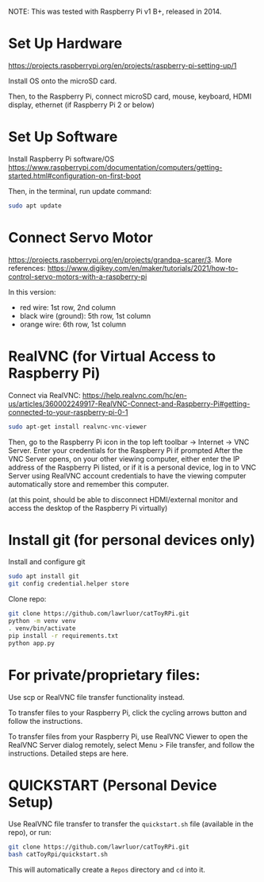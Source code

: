 NOTE: This was tested with Raspberry Pi v1 B+, released in 2014.

# Set Up Hardware
https://projects.raspberrypi.org/en/projects/raspberry-pi-setting-up/1

Install OS onto the microSD card.

Then, to the Raspberry Pi, connect microSD card, mouse, keyboard, HDMI display, ethernet (if Raspberry Pi 2 or below)

# Set Up Software

Install Raspberry Pi software/OS https://www.raspberrypi.com/documentation/computers/getting-started.html#configuration-on-first-boot

Then, in the terminal, run update command:
```sh
sudo apt update
```

# Connect Servo Motor
https://projects.raspberrypi.org/en/projects/grandpa-scarer/3. More references: https://www.digikey.com/en/maker/tutorials/2021/how-to-control-servo-motors-with-a-raspberry-pi

In this version:
- red wire: 1st row, 2nd column
- black wire (ground): 5th row, 1st column
- orange wire: 6th row, 1st column

# RealVNC (for Virtual Access to Raspberry Pi)
Connect via RealVNC: https://help.realvnc.com/hc/en-us/articles/360002249917-RealVNC-Connect-and-Raspberry-Pi#getting-connected-to-your-raspberry-pi-0-1

```sh
sudo apt-get install realvnc-vnc-viewer
```

Then, go to the Raspberry Pi icon in the top left toolbar -> Internet -> VNC Server.
Enter your credentials for the Raspberry Pi if prompted
After the VNC Server opens, on your other viewing computer, either enter the IP address of the Raspberry Pi listed, or if it is a personal device, log in to VNC Server using RealVNC account credentials to have the viewing computer automatically store and remember this computer.

(at this point, should be able to disconnect HDMI/external monitor and access the desktop of the Raspberry Pi virtually)

# Install git (for personal devices only)

Install and configure git
```sh
sudo apt install git
git config credential.helper store
```

Clone repo:
```sh
git clone https://github.com/lawrluor/catToyRPi.git
python -m venv venv
. venv/bin/activate
pip install -r requirements.txt
python app.py
```

# For private/proprietary files:
Use scp or RealVNC file transfer functionality instead.

To transfer files to your Raspberry Pi, click the cycling arrows button and follow the instructions.

To transfer files from your Raspberry Pi, use RealVNC Viewer to open the RealVNC Server dialog remotely, select Menu > File transfer, and follow the instructions. Detailed steps are here.


# QUICKSTART (Personal Device Setup)
Use RealVNC file transfer to transfer the `quickstart.sh` file (available in the repo), or run:

```sh
git clone https://github.com/lawrluor/catToyRPi.git
bash catToyRpi/quickstart.sh
```

This will automatically create a `Repos` directory and `cd` into it.